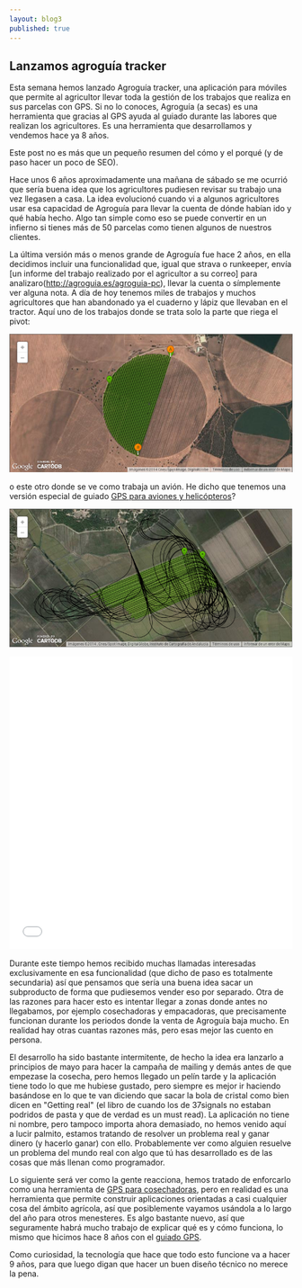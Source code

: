 ```yaml
---
layout: blog3
published: true
---
```


## Lanzamos agroguía tracker

Esta semana hemos lanzado Agroguía tracker, una aplicación para móviles que permite al agricultor
llevar toda la gestión de los trabajos que realiza en sus parcelas con GPS. Si no lo conoces,
Agroguía (a secas) es una herramienta que gracias al GPS ayuda al guiado durante las labores que realizan los agricultores.
Es una herramienta que desarrollamos y vendemos hace ya 8 años.

Este post no es más que un pequeño resumen del cómo y el porqué (y de paso hacer un poco de SEO).

Hace unos 6 años aproximadamente una mañana de sábado se me ocurrió que sería buena idea que los
agricultores pudiesen revisar su trabajo una vez llegasen a casa. La idea evolucionó cuando vi a
algunos agricultores usar esa capacidad de Agroguía para llevar la cuenta de dónde habían ido y qué
había hecho. Algo tan simple como eso se puede convertir en un infierno si tienes más de 50 parcelas
como tienen algunos de nuestros clientes.

La última versión más o menos grande de Agroguía fue hace 2 años, en ella decidimos incluir una
funcionalidad que, igual que strava o runkeeper, envía [un informe del trabajo realizado por el agricultor a su correo] para analizaro(http://agroguia.es/agroguia-pc), llevar la cuenta o símplemente ver alguna nota. A día de hoy tenemos miles de trabajos y muchos agricultores que han abandonado ya el cuaderno y lápiz que llevaban en el tractor. Aquí uno de los trabajos donde se trata solo la parte que riega el pivot:

![pivot agroguia](/blog_images/pivot.png)

o este otro donde se ve como trabaja un avión. He dicho que tenemos una versión especial de guiado
[GPS para aviones y helicópteros](http://blog.agroguia.es/blog/wordpress/2013/06/24/guiado-gps-aviones-helicoptero/)?

![pivot agroguia](/blog_images/avion.png)

<iframe width='100%' height='520' frameborder='0' src='//javi.cartodb.com/viz/870c41d2-fc35-11e3-83a9-0edbca4b5057/embed_map?title=true&description=true&search=false&shareable=true&cartodb_logo=true&layer_selector=false&legends=false&scrollwheel=true&fullscreen=true&sublayer_options=1%7C1%7C1%7C1&sql=&sw_lat=36.289462578948395&sw_lon=-5.859832763671875&ne_lat=36.32964738675383&ne_lon=-5.802712440490723' allowfullscreen webkitallowfullscreen mozallowfullscreen oallowfullscreen msallowfullscreen></iframe>

Durante este tiempo hemos recibido muchas llamadas interesadas exclusivamente en esa funcionalidad
(que dicho de paso es totalmente secundaria) así que pensamos que sería una buena idea sacar un
subproducto de forma que pudiesemos vender eso por separado. Otra de las razones para hacer esto es
intentar llegar a zonas donde antes no llegabamos, por ejemplo cosechadoras y empacadoras, que
precisamente funcionan durante los periodos donde la venta de Agroguía baja mucho. En realidad hay
otras cuantas razones más, pero esas mejor las cuento en persona.

El desarrollo ha sido bastante intermitente, de hecho la idea era lanzarlo a principios de mayo para
hacer la campaña de mailing y demás antes de que empezase la cosecha, pero hemos llegado un pelín
tarde y la aplicación tiene todo lo que me hubiese gustado, pero siempre es mejor ir haciendo
basándose en lo que te van diciendo que sacar la bola de cristal como bien dicen en "Getting real" (el
libro de cuando los de 37signals no estaban podridos de pasta y que de verdad es un must read). La
aplicación no tiene ni nombre, pero tampoco importa ahora demasiado, no hemos venido aquí a
lucir palmito, estamos tratando de resolver un problema real y ganar dinero (y hacerlo ganar) con
ello. Probablemente ver como alguien resuelve un problema del mundo real con algo que tú has
desarrollado es de las cosas que más llenan como programador.

Lo siguiente será ver como la gente reacciona, hemos tratado de enforcarlo como una herramienta de
[GPS para cosechadoras](http://blog.agroguia.es/blog/wordpress/2014/06/23/gps-para-cosechadoras-y-empacadoras-lleva-el-control-de-los-trabajos-realizados/), pero en realidad es una herramienta que permite construir aplicaciones
orientadas a casi cualquier cosa del ámbito agrícola, así que posiblemente vayamos usándola a lo
largo del año para otros menesteres. Es algo bastante nuevo, así que seguramente habrá mucho trabajo de explicar qué es y
cómo funciona, lo mismo que hicimos hace 8 años con el [guiado GPS](http://agroguia.es/guiado-gps).

Como curiosidad, la tecnología que hace que todo esto funcione va a hacer 9 años, para que luego
digan que hacer un buen diseño técnico no merece la pena.





